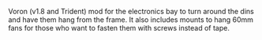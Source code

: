 Voron (v1.8 and Trident) mod for the electronics bay to turn around the dins and have them hang from the frame.
It also includes mounts to hang 60mm fans for those who want to fasten them with screws instead of tape.
